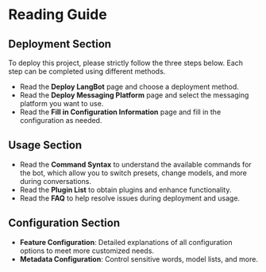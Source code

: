 # Reading Guide

## Deployment Section

To deploy this project, please strictly follow the three steps below. Each step can be completed using different methods.

   - Read the **Deploy LangBot** page and choose a deployment method.
   - Read the **Deploy Messaging Platform** page and select the messaging platform you want to use.
   - Read the **Fill in Configuration Information** page and fill in the configuration as needed.

## Usage Section
   - Read the **Command Syntax** to understand the available commands for the bot, which allow you to switch presets, change models, and more during conversations.
   - Read the **Plugin List** to obtain plugins and enhance functionality.
   - Read the **FAQ** to help resolve issues during deployment and usage.

## Configuration Section
   - **Feature Configuration**: Detailed explanations of all configuration options to meet more customized needs.
   - **Metadata Configuration**: Control sensitive words, model lists, and more.